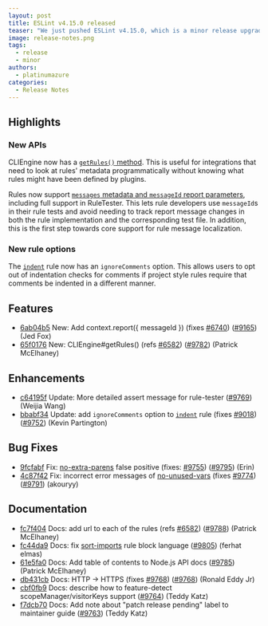 ```yaml
---
layout: post
title: ESLint v4.15.0 released
teaser: "We just pushed ESLint v4.15.0, which is a minor release upgrade of ESLint. This release adds some new features and fixes several bugs found in the previous release."
image: release-notes.png
tags:
  - release
  - minor
authors:
  - platinumazure
categories:
  - Release Notes
---
```


## Highlights

### New APIs

CLIEngine now has a [`getRules()` method](https://eslint.org/docs/developer-guide/nodejs-api#clienginegetrules). This is useful for integrations that need to look at rules' metadata programmatically without knowing what rules might have been defined by plugins.

Rules now support [`messages` metadata and `messageId` report parameters](https://eslint.org/docs/developer-guide/working-with-rules#messageids), including full support in RuleTester. This lets rule developers use `messageId`s in their rule tests and avoid needing to track report message changes in both the rule implementation and the corresponding test file. In addition, this is the first step towards core support for rule message localization.

### New rule options

The [`indent`](/docs/rules/indent) rule now has an `ignoreComments` option. This allows users to opt out of indentation checks for comments if project style rules require that comments be indented in a different manner.

## Features

* [6ab04b5](https://github.com/eslint/eslint/commit/6ab04b5) New: Add context.report({ messageId }) (fixes [#6740](https://github.com/eslint/eslint/issues/6740)) ([#9165](https://github.com/eslint/eslint/issues/9165)) (Jed Fox)
* [65f0176](https://github.com/eslint/eslint/commit/65f0176) New: CLIEngine#getRules() (refs [#6582](https://github.com/eslint/eslint/issues/6582)) ([#9782](https://github.com/eslint/eslint/issues/9782)) (Patrick McElhaney)

## Enhancements

* [c64195f](https://github.com/eslint/eslint/commit/c64195f) Update: More detailed assert message for rule-tester ([#9769](https://github.com/eslint/eslint/issues/9769)) (Weijia Wang)
* [bbabf34](https://github.com/eslint/eslint/commit/bbabf34) Update: add `ignoreComments` option to [`indent`](/docs/rules/indent) rule (fixes [#9018](https://github.com/eslint/eslint/issues/9018)) ([#9752](https://github.com/eslint/eslint/issues/9752)) (Kevin Partington)

## Bug Fixes

* [9fcfabf](https://github.com/eslint/eslint/commit/9fcfabf) Fix: [no-extra-parens](/docs/rules/no-extra-parens) false positive (fixes: [#9755](https://github.com/eslint/eslint/issues/9755)) ([#9795](https://github.com/eslint/eslint/issues/9795)) (Erin)
* [4c87f42](https://github.com/eslint/eslint/commit/4c87f42) Fix: incorrect error messages of [no-unused-vars](/docs/rules/no-unused-vars) (fixes [#9774](https://github.com/eslint/eslint/issues/9774)) ([#9791](https://github.com/eslint/eslint/issues/9791)) (akouryy)

## Documentation

* [fc7f404](https://github.com/eslint/eslint/commit/fc7f404) Docs: add url to each of the rules (refs [#6582](https://github.com/eslint/eslint/issues/6582)) ([#9788](https://github.com/eslint/eslint/issues/9788)) (Patrick McElhaney)
* [fc44da9](https://github.com/eslint/eslint/commit/fc44da9) Docs: fix [sort-imports](/docs/rules/sort-imports) rule block language ([#9805](https://github.com/eslint/eslint/issues/9805)) (ferhat elmas)
* [61e5fa0](https://github.com/eslint/eslint/commit/61e5fa0) Docs: Add table of contents to Node.js API docs ([#9785](https://github.com/eslint/eslint/issues/9785)) (Patrick McElhaney)
* [db431cb](https://github.com/eslint/eslint/commit/db431cb) Docs: HTTP -> HTTPS (fixes [#9768](https://github.com/eslint/eslint/issues/9768)) ([#9768](https://github.com/eslint/eslint/issues/9768)) (Ronald Eddy Jr)
* [cbf0fb9](https://github.com/eslint/eslint/commit/cbf0fb9) Docs: describe how to feature-detect scopeManager/visitorKeys support ([#9764](https://github.com/eslint/eslint/issues/9764)) (Teddy Katz)
* [f7dcb70](https://github.com/eslint/eslint/commit/f7dcb70) Docs: Add note about "patch release pending" label to maintainer guide ([#9763](https://github.com/eslint/eslint/issues/9763)) (Teddy Katz)
